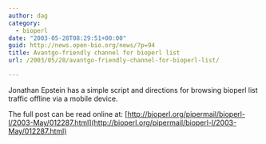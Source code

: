 ```yaml
---
author: dag
category:
  - bioperl
date: "2003-05-28T08:29:51+00:00"
guid: http://news.open-bio.org/news/?p=94
title: Avantgo-friendly channel for bioperl list
url: /2003/05/28/avantgo-friendly-channel-for-bioperl-list/

---
```

Jonathan Epstein has a simple script and directions for browsing bioperl list traffic offline via a mobile device.

The full post can be read online at:
[http://bioperl.org/pipermail/bioperl-l/2003-May/012287.html](http://bioperl.org/pipermail/bioperl-l/2003-May/012287.html)
